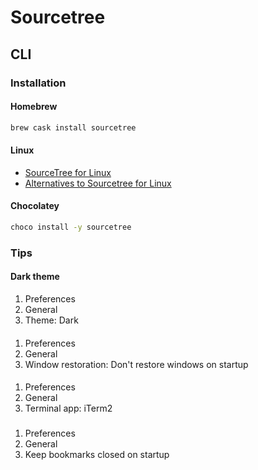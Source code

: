 # Sourcetree

## CLI

### Installation

#### Homebrew

```sh
brew cask install sourcetree
```

#### Linux

- [SourceTree for Linux](https://community.atlassian.com/t5/Sourcetree-questions/SourceTree-for-Linux/qaq-p/255473)
- [Alternatives to Sourcetree for Linux](https://alternativeto.net/software/sourcetree/?platform=linux)

#### Chocolatey

```sh
choco install -y sourcetree
```

### Tips

#### Dark theme

1. Preferences
2. General
3. Theme: Dark

####

1. Preferences
2. General
3. Window restoration: Don't restore windows on startup

####

1. Preferences
2. General
3. Terminal app: iTerm2

###

1. Preferences
2. General
3. Keep bookmarks closed on startup
